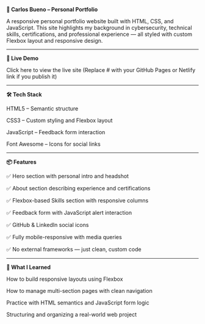 **📁 Carlos Bueno – Personal Portfolio**

A responsive personal portfolio website built with HTML, CSS, and JavaScript. This site highlights my background in cybersecurity, technical skills, certifications, and professional experience — all styled with custom Flexbox layout and responsive design.

-----------------------------------------------------------------------------------------------------------------------------------------------------------------------------------------

**🚀 Live Demo**

Click here to view the live site
(Replace # with your GitHub Pages or Netlify link if you publish it)

-----------------------------------------------------------------------------------------------------------------------------------------------------------------------------------------

**🛠️ Tech Stack**

HTML5 – Semantic structure

CSS3 – Custom styling and Flexbox layout

JavaScript – Feedback form interaction

Font Awesome – Icons for social links

-----------------------------------------------------------------------------------------------------------------------------------------------------------------------------------------

**📦 Features**

✅ Hero section with personal intro and headshot

✅ About section describing experience and certifications

✅ Flexbox-based Skills section with responsive columns

✅ Feedback form with JavaScript alert interaction

✅ GitHub & LinkedIn social icons

✅ Fully mobile-responsive with media queries

✅ No external frameworks — just clean, custom code

-----------------------------------------------------------------------------------------------------------------------------------------------------------------------------------------

**🧠 What I Learned**

How to build responsive layouts using Flexbox

How to manage multi-section pages with clean navigation

Practice with HTML semantics and JavaScript form logic

Structuring and organizing a real-world web project
